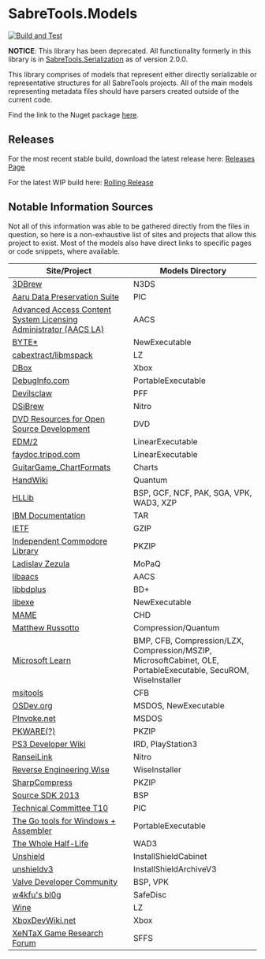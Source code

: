 # SabreTools.Models

[![Build and Test](https://github.com/SabreTools/SabreTools.Models/actions/workflows/build_and_test.yml/badge.svg?branch=main)](https://github.com/SabreTools/SabreTools.Models/actions/workflows/build_and_test.yml)

**NOTICE**: This library has been deprecated. All functionality formerly in this library is in [SabreTools.Serialization](https://github.com/SabreTools/SabreTools.Serialization) as of version 2.0.0.

This library comprises of models that represent either directly serializable or representative structures for all SabreTools projects. All of the main models representing metadata files should have parsers created outside of the current code.

Find the link to the Nuget package [here](https://www.nuget.org/packages/SabreTools.Models).

## Releases

For the most recent stable build, download the latest release here: [Releases Page](https://github.com/SabreTools/SabreTools.Models/releases)

For the latest WIP build here: [Rolling Release](https://github.com/SabreTools/SabreTools.Models/releases/rolling)

## Notable Information Sources

Not all of this information was able to be gathered directly from the files in question, so here is a non-exhaustive list of sites and projects that allow this project to exist. Most of the models also have direct links to specific pages or code snippets, where available.

| Site/Project | Models Directory |
| --- | --- |
| [3DBrew](https://www.3dbrew.org/wiki/Main_Page) | N3DS |
| [Aaru Data Preservation Suite](https://github.com/aaru-dps) | PIC |
| [Advanced Access Content System Licensing Administrator (AACS LA)](https://aacsla.com/) | AACS |
| [BYTE*](https://web.archive.org/web/20240703222951/https://bytepointer.com/index.htm) | NewExecutable |
| [cabextract/libmspack](https://www.cabextract.org.uk/) | LZ |
| [DBox](https://dbox.tools/) | Xbox |
| [DebugInfo.com](https://www.debuginfo.com/index.html) | PortableExecutable |
| [Devilsclaw](https://devilsclaws.net/) | PFF |
| [DSiBrew](https://dsibrew.org/wiki/Main_Page) | Nitro |
| [DVD Resources for Open Source Development](https://dvd.sourceforge.net/) | DVD |
| [EDM/2](https://www.edm2.com/index.php/Main_Page) | LinearExecutable |
| [faydoc.tripod.com](https://faydoc.tripod.com/formats/) | LinearExecutable |
| [GuitarGame_ChartFormats](https://github.com/TheNathannator/GuitarGame_ChartFormats/) | Charts |
| [HandWiki](https://handwiki.org/wiki/Start) | Quantum |
| [HLLib](https://github.com/RavuAlHemio/hllib/) | BSP, GCF, NCF, PAK, SGA, VPK, WAD3, XZP |
| [IBM Documentation](https://www.ibm.com/docs/en) | TAR |
| [IETF](https://www.ietf.org/) | GZIP |
| [Independent Commodore Library](https://petlibrary.tripod.com/) | PKZIP |
| [Ladislav Zezula](http://zezula.net/en/tools/main.html) | MoPaQ |
| [libaacs](https://code.videolan.org/videolan/libaacs/) | AACS |
| [libbdplus](https://github.com/mwgoldsmith/bdplus) | BD+ |
| [libexe](https://github.com/libyal/libexe/) | NewExecutable |
| [MAME](https://github.com/mamedev/mame/) | CHD |
| [Matthew Russotto](http://www.russotto.net/quantumcomp.html) | Compression/Quantum |
| [Microsoft Learn](https://learn.microsoft.com/en-us/) | BMP, CFB, Compression/LZX, Compression/MSZIP, MicrosoftCabinet, OLE, PortableExecutable, SecuROM, WiseInstaller |
| [msitools](https://github.com/GNOME/msitools/) | CFB |
| [OSDev.org](https://wiki.osdev.org/Expanded_Main_Page) | MSDOS, NewExecutable |
| [PInvoke.net](http://www.pinvoke.net/index.aspx) | MSDOS |
| [PKWARE(?)](https://pkware.cachefly.net/webdocs/casestudies/APPNOTE.TXT) | PKZIP |
| [PS3 Developer Wiki](https://www.psdevwiki.com/ps3/) | IRD, PlayStation3 |
| [RanseiLink](https://github.com/Deijin27/RanseiLink) | Nitro |
| [Reverse Engineering Wise](https://codeberg.org/CYBERDEV/REWise) | WiseInstaller |
| [SharpCompress](https://github.com/adamhathcock/sharpcompress) | PKZIP |
| [Source SDK 2013](https://github.com/ValveSoftware/source-sdk-2013) | BSP |
| [Technical Committee T10](https://www.t10.org/) | PIC |
| [The Go tools for Windows + Assembler](https://www.godevtool.com/) | PortableExecutable |
| [The Whole Half-Life](https://twhl.info/wiki/page/Specification:_WAD3) | WAD3 |
| [Unshield](https://github.com/twogood/unshield) | InstallShieldCabinet |
| [unshieldv3](https://github.com/wfr/unshieldv3) | InstallShieldArchiveV3 |
| [Valve Developer Community](https://developer.valvesoftware.com/wiki/Main_Page) | BSP, VPK |
| [w4kfu's bl0g](https://web.archive.org/web/20250206143756/http://blog.w4kfu.com/) | SafeDisc |
| [Wine](https://github.com/wine-mirror/wine/) | LZ |
| [XboxDevWiki.net](https://xboxdevwiki.net/Main_Page) | Xbox |
| [XeNTaX Game Research Forum](http://web.archive.org/web/20231031162306/https://forum.xentax.com/) | SFFS |
